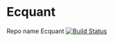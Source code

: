 # Ecquant
Repo name Ecquant
[![Build Status](https://github.com/bmyksvoll/Ecquant.jl/actions/workflows/CI.yml/badge.svg?branch=master)](https://github.com/bmyksvoll/Ecquant.jl/actions/workflows/CI.yml?query=branch%3Amaster)
